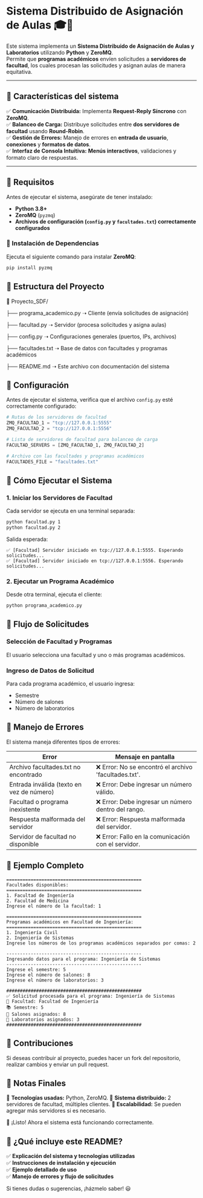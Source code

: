 # Sistema Distribuido de Asignación de Aulas 🎓🏫

Este sistema implementa un **Sistema Distribuido de Asignación de Aulas y Laboratorios** utilizando **Python** y **ZeroMQ**.  
Permite que **programas académicos** envíen solicitudes a **servidores de facultad**, los cuales procesan las solicitudes y asignan aulas de manera equitativa.  

---

## **📌 Características del sistema**
✅ **Comunicación Distribuida:** Implementa **Request-Reply Síncrono** con **ZeroMQ**.  
✅ **Balanceo de Carga:** Distribuye solicitudes entre **dos servidores de facultad** usando **Round-Robin**.  
✅ **Gestión de Errores:** Manejo de errores en **entrada de usuario**, **conexiones** y **formatos de datos**.  
✅ **Interfaz de Consola Intuitiva:** **Menús interactivos**, validaciones y formato claro de respuestas.  

---

## **📌 Requisitos**
Antes de ejecutar el sistema, asegúrate de tener instalado:

- **Python 3.8+**
- **ZeroMQ** (`pyzmq`)
- **Archivos de configuración (`config.py` y `facultades.txt`) correctamente configurados**

### **📌 Instalación de Dependencias**
Ejecuta el siguiente comando para instalar **ZeroMQ**:
```bash
pip install pyzmq
```

## **📌 Estructura del Proyecto**

📂 Proyecto_SDF/

├── programa_academico.py  ➝ Cliente (envía solicitudes de asignación)

├── facultad.py  ➝ Servidor (procesa solicitudes y asigna aulas)

├── config.py  ➝ Configuraciones generales (puertos, IPs, archivos)

├── facultades.txt  ➝ Base de datos con facultades y programas académicos

├── README.md  ➝ Este archivo con documentación del sistema

## **📌 Configuración**

Antes de ejecutar el sistema, verifica que el archivo `config.py` esté correctamente configurado:

```python
# Rutas de los servidores de facultad
ZMQ_FACULTAD_1 = "tcp://127.0.0.1:5555"
ZMQ_FACULTAD_2 = "tcp://127.0.0.1:5556"

# Lista de servidores de facultad para balanceo de carga
FACULTAD_SERVERS = [ZMQ_FACULTAD_1, ZMQ_FACULTAD_2]

# Archivo con las facultades y programas académicos
FACULTADES_FILE = "facultades.txt"
```

## **📌 Cómo Ejecutar el Sistema**

### 1. Iniciar los Servidores de Facultad

Cada servidor se ejecuta en una terminal separada:

```bash
python facultad.py 1
python facultad.py 2
```

Salida esperada:
```
✅ [Facultad] Servidor iniciado en tcp://127.0.0.1:5555. Esperando solicitudes...
✅ [Facultad] Servidor iniciado en tcp://127.0.0.1:5556. Esperando solicitudes...
```

### 2. Ejecutar un Programa Académico

Desde otra terminal, ejecuta el cliente:

```bash
python programa_academico.py
```

## **📌 Flujo de Solicitudes**

### Selección de Facultad y Programas

El usuario selecciona una facultad y uno o más programas académicos.

### Ingreso de Datos de Solicitud

Para cada programa académico, el usuario ingresa:
- Semestre
- Número de salones
- Número de laboratorios

## **📌 Manejo de Errores**

El sistema maneja diferentes tipos de errores:

| Error | Mensaje en pantalla |
|-------|---------------------|
| Archivo facultades.txt no encontrado | ❌ Error: No se encontró el archivo 'facultades.txt'. |
| Entrada inválida (texto en vez de número) | ❌ Error: Debe ingresar un número válido. |
| Facultad o programa inexistente | ❌ Error: Debe ingresar un número dentro del rango. |
| Respuesta malformada del servidor | ❌ Error: Respuesta malformada del servidor. |
| Servidor de facultad no disponible | ❌ Error: Fallo en la comunicación con el servidor. |

## **📌 Ejemplo Completo**

```
==================================================
Facultades disponibles:
==================================================
1. Facultad de Ingeniería
2. Facultad de Medicina
Ingrese el número de la facultad: 1

==================================================
Programas académicos en Facultad de Ingeniería:
==================================================
1. Ingeniería Civil
2. Ingeniería de Sistemas
Ingrese los números de los programas académicos separados por comas: 2

--------------------------------------------------
Ingresando datos para el programa: Ingeniería de Sistemas
--------------------------------------------------
Ingrese el semestre: 5
Ingrese el número de salones: 8
Ingrese el número de laboratorios: 3

##################################################
✅ Solicitud procesada para el programa: Ingeniería de Sistemas
📌 Facultad: Facultad de Ingeniería
📚 Semestre: 5
🏫 Salones asignados: 8
🔬 Laboratorios asignados: 3
##################################################
```

## **📌 Contribuciones**

Si deseas contribuir al proyecto, puedes hacer un fork del repositorio, realizar cambios y enviar un pull request.

## **📌 Notas Finales**

📌 **Tecnologías usadas:** Python, ZeroMQ.
📌 **Sistema distribuido:** 2 servidores de facultad, múltiples clientes.
📌 **Escalabilidad:** Se pueden agregar más servidores si es necesario.

🚀 ¡Listo! Ahora el sistema está funcionando correctamente.

## **📌 ¿Qué incluye este README?**
✅ **Explicación del sistema y tecnologías utilizadas**  
✅ **Instrucciones de instalación y ejecución**  
✅ **Ejemplo detallado de uso**  
✅ **Manejo de errores y flujo de solicitudes**  

Si tienes dudas o sugerencias, ¡házmelo saber! 😃

